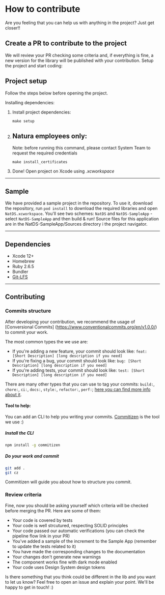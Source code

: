 # How to contribute

Are you feeling that you can help us with anything in the project? Just get closer!!

## Create a PR to contribute to the project

We will review your PR checking some criteria and, if everything is fine, a new version for the library will be published with your contribution. Setup the project and start coding:

## Project setup ##
Follow the steps below before opening the project.

  Installing dependencies:

1. Install project dependencies:
   ```
   make setup
   ```
2. ## Natura employees only:
   Note: before running this command, please contact System Team to request the required credentials

   ```
   make install_certificates
   ```

3. Done! Open project on Xcode using _.xcworkspace_

---

## Sample

We have provided a sample project in the repository. To use it, download the repository, run `pod install` to download the required libraries and open `NatDS.xcworkspace`. You'll see two schemes: `NatDS` and `NatDS-SampleApp` - select `NatDS-SampleApp` and then build & run! Source files for this application are in the NatDS-SampleApp/Sources directory i the project navigator.

---

## Dependencies

- Xcode 12+
- Homebrew
- Ruby 2.6.5
- Bundler
- [Git-LFS](https://git-lfs.github.com/)
---


## Contributing ##

### Commits structure

After developing your contribution, we recommend the usage of [Conversional Commits] (https://www.conventionalcommits.org/en/v1.0.0/) to commit your work.

The most common types the we use are:
- If you're adding a new feature, your commit should look like: `feat: [Short Description] [long description if you need]`
- If you're fixing a bug, your commit should look like: `bug: [Short Description] [long description if you need]`
- If you're adding tests, your commit should look like: `test: [Short Description] [long description if you need]`

There are many other types that you can use to tag your commits: `build:`, `chore:`, `ci:`, `docs:`, `style:`, `refactor:`, `perf:`; 
[here you can find more info about it](https://www.conventionalcommits.org/en/v1.0.0/).

#### Tool to help:
You can add an CLI to help you writing your commits. [Commitizen](https://github.com/commitizen/cz-cli) is the tool we use :)

##### Install the CLI

```bash
npm install -g commitizen
```

##### Do your work and commit

```bash
git add .
git cz
```

Commitizen will guide you about how to structure you commit.

### Review criteria

Fine, now you should be asking yourself which criteria will be checked before merging the PR. Here are some of them:

- Your code is covered by tests
- Your code is well strcutured, respecting SOLID principles
- Your code passed our automatic verifications (you can check the pipeline flow link in your PR)
- You've added a sample of the increment to the Sample App (remember to update the tests related to it)
- You have made the corresponding changes to the documentation
- Your changes don't generate new warnings
- The component works fine with dark mode enabled
- Your code uses Design System design tokens

Is there something that you think could be different in the lib and you want to let us know?
Feel free to open an issue and explain your point. We'll be happy to get in touch! :)
